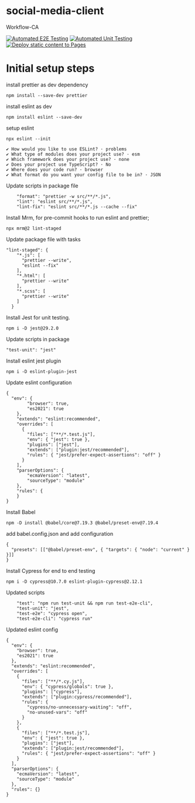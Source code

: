 # social-media-client
Workflow-CA

[![Automated E2E Testing](https://github.com/vanjama/social-media-client/actions/workflows/e2e-test.yml/badge.svg)](https://github.com/vanjama/social-media-client/actions/workflows/e2e-test.yml)
[![Automated Unit Testing](https://github.com/vanjama/social-media-client/actions/workflows/unit-test.yml/badge.svg)](https://github.com/vanjama/social-media-client/actions/workflows/unit-test.yml)
[![Deploy static content to Pages](https://github.com/vanjama/social-media-client/actions/workflows/pages.yml/badge.svg)](https://github.com/vanjama/social-media-client/actions/workflows/pages.yml)
# Initial setup steps

install prettier as dev dependency

```
npm install --save-dev prettier
```

install eslint as dev

```
npm install eslint --save-dev
```

setup eslint

```
npx eslint --init

✔ How would you like to use ESLint? · problems
✔ What type of modules does your project use? · esm
✔ Which framework does your project use? · none
✔ Does your project use TypeScript? · No
✔ Where does your code run? · browser
✔ What format do you want your config file to be in? · JSON
```

Update scripts in package file

```
    "format": "prettier -w src/**/*.js",
    "lint": "eslint src/**/*.js",
    "lint-fix": "eslint src/**/*.js --cache --fix"
```

Install Mrm, for pre-commit hooks to run eslint and prettier;

```
npx mrm@2 lint-staged
```

Update package file with tasks

```
"lint-staged": {
    "*.js": [
      "prettier --write",
      "eslint --fix"
    ],
    "*.html": [
      "prettier --write"
    ],
    "*.scss": [
      "prettier --write"
    ]
  }
```

Install Jest for unit testing.

```
npm i -D jest@29.2.0
```

Update scripts in package

```
"test-unit": "jest"
```

Install eslint jest plugin

```
npm i -D eslint-plugin-jest
```

Update eslint configuration

```
{
  "env": {
        "browser": true,
        "es2021": true
    },
    "extends": "eslint:recommended",
    "overrides": [
      {
        "files": ["**/*.test.js"],
        "env": { "jest": true },
        "plugins": ["jest"],
        "extends": ["plugin:jest/recommended"],
        "rules": { "jest/prefer-expect-assertions": "off" }
      }
    ],
    "parserOptions": {
        "ecmaVersion": "latest",
        "sourceType": "module"
    },
    "rules": {
    }
}
```

Install Babel

```
npm -D install @babel/core@7.19.3 @babel/preset-env@7.19.4
```

add babel.config.json and add configuration

```
{
  "presets": [["@babel/preset-env", { "targets": { "node": "current" } }]]
}
```

Install Cypress for end to end testing

```
npm i -D cypress@10.7.0 eslint-plugin-cypress@2.12.1
```

Updated scripts

```
    "test": "npm run test-unit && npm run test-e2e-cli",
    "test-unit": "jest",
    "test-e2e": "cypress open",
    "test-e2e-cli": "cypress run"
```

Updated eslint config

```
{
  "env": {
    "browser": true,
    "es2021": true
  },
  "extends": "eslint:recommended",
  "overrides": [
    {
      "files": ["**/*.cy.js"],
      "env": { "cypress/globals": true },
      "plugins": ["cypress"],
      "extends": ["plugin:cypress/recommended"],
      "rules": {
        "cypress/no-unnecessary-waiting": "off",
        "no-unused-vars": "off"
      }
    },
    {
      "files": ["**/*.test.js"],
      "env": { "jest": true },
      "plugins": ["jest"],
      "extends": ["plugin:jest/recommended"],
      "rules": { "jest/prefer-expect-assertions": "off" }
    }
  ],
  "parserOptions": {
    "ecmaVersion": "latest",
    "sourceType": "module"
  },
  "rules": {}
}
```
